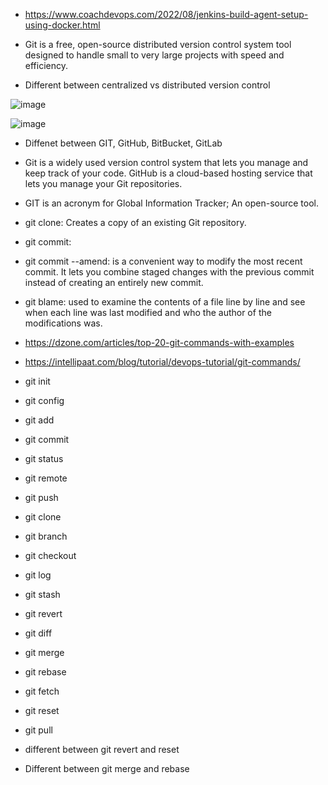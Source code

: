 * https://www.coachdevops.com/2022/08/jenkins-build-agent-setup-using-docker.html
* Git is a free, open-source distributed version control system tool designed to handle small to very large projects with speed and efficiency.


* Different between centralized vs distributed version control

![image](https://user-images.githubusercontent.com/46215433/225223441-494bdb59-5ba1-4c04-a5b3-2db6783cc95b.png)

![image](https://user-images.githubusercontent.com/46215433/225222786-9b97d720-d28c-424b-854e-14ae2047384a.png)

* Diffenet between GIT, GitHub, BitBucket, GitLab
* Git is a widely used version control system that lets you manage and keep track of your code. GitHub is a cloud-based hosting service that lets you manage your Git repositories.

* GIT is an acronym for Global Information Tracker; An open-source tool. 
* git clone: Creates a copy of an existing Git repository.
* git commit: 
* git commit --amend: is a convenient way to modify the most recent commit. It lets you combine staged changes with the previous commit instead of creating an entirely new commit.
* git blame: used to examine the contents of a file line by line and see when each line was last modified and who the author of the modifications was.
* https://dzone.com/articles/top-20-git-commands-with-examples
* https://intellipaat.com/blog/tutorial/devops-tutorial/git-commands/
* git init
* git config
* git add
* git commit
* git status
* git remote
* git push
* git clone
* git branch
* git checkout
* git log
* git stash
* git revert
* git diff
* git merge
* git rebase
* git fetch
* git reset
* git pull
* different between git revert and reset 
* Different between git merge and rebase
